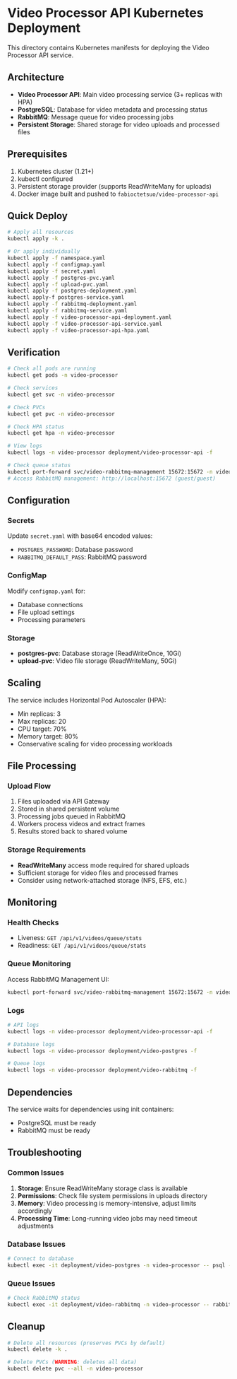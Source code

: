 # Video Processor API Kubernetes Deployment

This directory contains Kubernetes manifests for deploying the Video Processor API service.

## Architecture

- **Video Processor API**: Main video processing service (3+ replicas with HPA)
- **PostgreSQL**: Database for video metadata and processing status
- **RabbitMQ**: Message queue for video processing jobs
- **Persistent Storage**: Shared storage for video uploads and processed files

## Prerequisites

1. Kubernetes cluster (1.21+)
2. kubectl configured
3. Persistent storage provider (supports ReadWriteMany for uploads)
4. Docker image built and pushed to `fabioctetsuo/video-processor-api`

## Quick Deploy

```bash
# Apply all resources
kubectl apply -k .

# Or apply individually
kubectl apply -f namespace.yaml
kubectl apply -f configmap.yaml
kubectl apply -f secret.yaml
kubectl apply -f postgres-pvc.yaml
kubectl apply -f upload-pvc.yaml
kubectl apply -f postgres-deployment.yaml
kubectl apply-f postgres-service.yaml
kubectl apply -f rabbitmq-deployment.yaml
kubectl apply -f rabbitmq-service.yaml
kubectl apply -f video-processor-api-deployment.yaml
kubectl apply -f video-processor-api-service.yaml
kubectl apply -f video-processor-api-hpa.yaml
```

## Verification

```bash
# Check all pods are running
kubectl get pods -n video-processor

# Check services
kubectl get svc -n video-processor

# Check PVCs
kubectl get pvc -n video-processor

# Check HPA status
kubectl get hpa -n video-processor

# View logs
kubectl logs -n video-processor deployment/video-processor-api -f

# Check queue status
kubectl port-forward svc/video-rabbitmq-management 15672:15672 -n video-processor
# Access RabbitMQ management: http://localhost:15672 (guest/guest)
```

## Configuration

### Secrets
Update `secret.yaml` with base64 encoded values:
- `POSTGRES_PASSWORD`: Database password
- `RABBITMQ_DEFAULT_PASS`: RabbitMQ password

### ConfigMap
Modify `configmap.yaml` for:
- Database connections
- File upload settings
- Processing parameters

### Storage
- **postgres-pvc**: Database storage (ReadWriteOnce, 10Gi)
- **upload-pvc**: Video file storage (ReadWriteMany, 50Gi)

## Scaling

The service includes Horizontal Pod Autoscaler (HPA):
- Min replicas: 3
- Max replicas: 20
- CPU target: 70%
- Memory target: 80%
- Conservative scaling for video processing workloads

## File Processing

### Upload Flow
1. Files uploaded via API Gateway
2. Stored in shared persistent volume
3. Processing jobs queued in RabbitMQ
4. Workers process videos and extract frames
5. Results stored back to shared volume

### Storage Requirements
- **ReadWriteMany** access mode required for shared uploads
- Sufficient storage for video files and processed frames
- Consider using network-attached storage (NFS, EFS, etc.)

## Monitoring

### Health Checks
- Liveness: `GET /api/v1/videos/queue/stats`
- Readiness: `GET /api/v1/videos/queue/stats`

### Queue Monitoring
Access RabbitMQ Management UI:
```bash
kubectl port-forward svc/video-rabbitmq-management 15672:15672 -n video-processor
```

### Logs
```bash
# API logs
kubectl logs -n video-processor deployment/video-processor-api -f

# Database logs
kubectl logs -n video-processor deployment/video-postgres -f

# Queue logs
kubectl logs -n video-processor deployment/video-rabbitmq -f
```

## Dependencies

The service waits for dependencies using init containers:
- PostgreSQL must be ready
- RabbitMQ must be ready

## Troubleshooting

### Common Issues
1. **Storage**: Ensure ReadWriteMany storage class is available
2. **Permissions**: Check file system permissions in uploads directory
3. **Memory**: Video processing is memory-intensive, adjust limits accordingly
4. **Processing Time**: Long-running video jobs may need timeout adjustments

### Database Issues
```bash
# Connect to database
kubectl exec -it deployment/video-postgres -n video-processor -- psql -U video_user -d video_db
```

### Queue Issues
```bash
# Check RabbitMQ status
kubectl exec -it deployment/video-rabbitmq -n video-processor -- rabbitmq-diagnostics status
```

## Cleanup

```bash
# Delete all resources (preserves PVCs by default)
kubectl delete -k .

# Delete PVCs (WARNING: deletes all data)
kubectl delete pvc --all -n video-processor
```